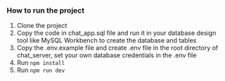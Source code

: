 ### How to run the project
1. Clone the project
2. Copy the code in chat_app.sql file and run it in your database design tool like MySQL Workbench to create the database and tables
3. Copy the .env.example file and create .env file in the root directory of chat_server, set your own database credentials in the .env file
4. Run ```npm install```
5. Run ```npm run dev```
